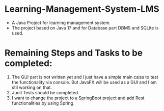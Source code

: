 # Learning-Management-System-LMS
- A Java Project for learning management system.
- The project based on Java 17 and for Database part DBMS and SQLite is used.
# Remaining Steps and Tasks to be completed:
1. The GUI part is not written yet and I just have a simple main calss to test the functionality via console. But JavaFX will be used as a GUI and I am stil working on that.
2. Junit Tests should be completed.
3. I want to change the project to a SpringBoot project and add Rest functionalities by using Spring.
